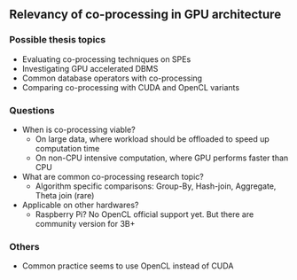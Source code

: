 ## Relevancy of co-processing in GPU architecture

### Possible thesis topics
- Evaluating co-processing techniques on SPEs
- Investigating GPU accelerated DBMS
- Common database operators with co-processing
- Comparing co-processing with CUDA and OpenCL variants

### Questions
- When is co-processing viable?
  - On large data, where workload should be offloaded to speed up computation time
  - On non-CPU intensive computation, where GPU performs faster than CPU
- What are common co-processing research topic?
  - Algorithm specific comparisons: Group-By, Hash-join, Aggregate, Theta join (rare)
- Applicable on other hardwares?
  - Raspberry Pi? No OpenCL official support yet. But there are community version for 3B+

### Others
- Common practice seems to use OpenCL instead of CUDA
